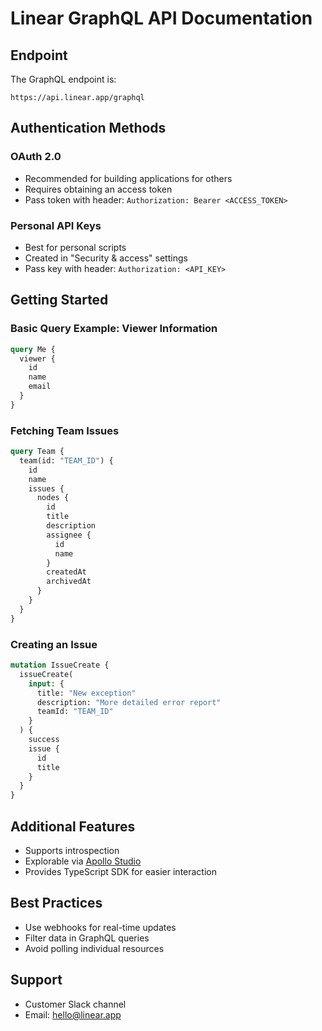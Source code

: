 # Linear GraphQL API Documentation

## Endpoint

The GraphQL endpoint is:
```
https://api.linear.app/graphql
```

## Authentication Methods

### OAuth 2.0
- Recommended for building applications for others
- Requires obtaining an access token
- Pass token with header: `Authorization: Bearer <ACCESS_TOKEN>`

### Personal API Keys
- Best for personal scripts
- Created in "Security & access" settings
- Pass key with header: `Authorization: <API_KEY>`

## Getting Started

### Basic Query Example: Viewer Information
```graphql
query Me {
  viewer {
    id
    name
    email
  }
}
```

### Fetching Team Issues
```graphql
query Team {
  team(id: "TEAM_ID") {
    id
    name
    issues {
      nodes {
        id
        title
        description
        assignee {
          id
          name
        }
        createdAt
        archivedAt
      }
    }
  }
}
```

### Creating an Issue
```graphql
mutation IssueCreate {
  issueCreate(
    input: {
      title: "New exception"
      description: "More detailed error report"
      teamId: "TEAM_ID"
    }
  ) {
    success
    issue {
      id
      title
    }
  }
}
```

## Additional Features

- Supports introspection
- Explorable via [Apollo Studio](https://studio.apollographql.com/public/Linear-API/schema/reference?variant=current)
- Provides TypeScript SDK for easier interaction

## Best Practices

- Use webhooks for real-time updates
- Filter data in GraphQL queries
- Avoid polling individual resources

## Support

- Customer Slack channel
- Email: hello@linear.app